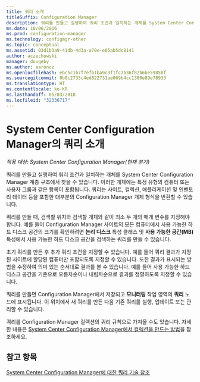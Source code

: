 ```yaml
---
title: 쿼리 소개
titleSuffix: Configuration Manager
description: 쿼리를 만들고 실행하여 쿼리 조건과 일치하는 개체를 System Center Configuration Manager 계층 구조에서 찾습니다.
ms.date: 10/06/2016
ms.prod: configuration-manager
ms.technology: configmgr-other
ms.topic: conceptual
ms.assetid: 03d1b3a9-41db-4d3a-a70e-e05ab5dc8141
author: aczechowski
manager: dougeby
ms.author: aaroncz
ms.openlocfilehash: ebc5c1b7f7efb1ba9c3f1fc7b36f82b6be59858f
ms.sourcegitcommit: 0b0c2735c4ed822731ae069b4cc1380e89e78933
ms.translationtype: HT
ms.contentlocale: ko-KR
ms.lasthandoff: 05/03/2018
ms.locfileid: "32336717"
---
```

# <a name="introduction-to-queries-in-system-center-configuration-manager"></a>System Center Configuration Manager의 쿼리 소개

*적용 대상: System Center Configuration Manager(현재 분기)*

쿼리를 만들고 실행하여 쿼리 조건과 일치하는 개체를 System Center Configuration Manager 계층 구조에서 찾을 수 있습니다. 이러한 개체에는 특정 유형의 컴퓨터 또는 사용자 그룹과 같은 항목이 포함됩니다. 쿼리는 사이트, 컬렉션, 애플리케이션 및 인벤토리 데이터 등을 포함한 대부분의 Configuration Manager 개체 형식을 반환할 수 있습니다.  

 쿼리를 만들 때, 검색할 위치와 검색할 개체와 같이 최소 두 개의 매개 변수를 지정해야 합니다. 예를 들어 Configuration Manager 사이트의 모든 컴퓨터에서 사용 가능한 하드 디스크 공간의 크기를 확인하려면 **논리 디스크** 특성 클래스 및 **사용 가능한 공간(MB)** 특성에서 사용 가능한 하드 디스크 공간을 검색하는 쿼리를 만들 수 있습니다.  

 초기 쿼리를 만든 후 추가 쿼리 조건을 지정할 수 있습니다. 예를 들어 쿼리 결과가 지정된 사이트에 할당된 컴퓨터만 포함되도록 지정할 수 있습니다. 또한 결과가 표시되는 방법을 수정하여 의미 있는 순서대로 결과를 볼 수 있습니다. 예를 들어 사용 가능한 하드 디스크 공간을 기준으로 오름차순이나 내림차순으로 결과를 정렬하도록 지정할 수 있습니다.  

 쿼리를 만들면 Configuration Manager에서 저장되고 **모니터링** 작업 영역의 **쿼리** 노드에 표시됩니다. 이 위치에서 새 쿼리를 만든 다음 기존 쿼리를 실행, 업데이트 또는 관리할 수 있습니다.  

 쿼리를 Configuration Manager 컬렉션의 쿼리 규칙으로 가져올 수도 있습니다. 자세한 내용은 [System Center Configuration Manager에서 컬렉션을 만드는 방법](../../../core/clients/manage/collections/create-collections.md)을 참조하세요.  

## <a name="see-also"></a>참고 항목  
 [System Center Configuration Manager에 대한 쿼리 기술 참조](../../../core/servers/manage/queries-technical-reference.md)
